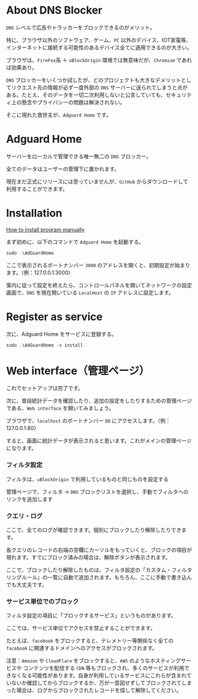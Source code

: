 # About DNS Blocker

`DNS` レベルで広告やトラッカーをブロックできるのがメリット。

特に、ブラウザ以外のソフトウェア、ゲーム、`PC` 以外のデバイス、IOT家電等、インターネットに接続する可能性のあるデバイス全てに適用できるのが大きい。

ブラウザは、`FireFox`系 ＋ `uBlockOrigin` 環境では無意味だが、`Chromium` であれば効果あり。

`DNS` ブロッカーをいくつか試したが、どのプロジェクトも大きなデメリットとしてリクエスト先の情報が必ず一度外部の `DNS` サーバーに送られてしまうと点がある。たとえ、そのデータを一切二次利用しないと公言していても、セキュリティ上の懸念やプライバシーの問題は解決されない。

そこに現れた救世主が、`Adguard Home` です。


# Adguard Home

サーバーをローカルで管理できる唯一無二の `DNS` ブロッカー。

全てのデータはユーザーの管理下に置かれます。

現在まだ正式にリリースには至っていませんが、`GitHub` からダウンロードして利用することができます。


# Installation

[How to install program manually](https://github.com/AdguardTeam/AdGuardHome/wiki/Getting-Started)

まず初めに、以下のコマンドで `Adguard Home` を起動する。

```Powershell
sudo .\AdGuardHome
```

ここで表示されるポートナンバー `3000` のアドレスを開くと、初期設定が始まります。（例：127.0.0.1:3000）

案内に従って設定を終えたら、コントロールパネルを開いてネットワークの設定画面で、`DNS` を現在開いている `LocalHost` の `IP` アドレスに設定します。


# Register as service

次に、Adguard Home をサービスに登録する。

```Powershell
sudo .\AdGuardHome -s install
```


# Web interface（管理ページ）

これでセットアップは完了です。

次に、普段統計データを確認したり、追加の設定をしたりするための管理ページである、`Web interface` を開いてみましょう。

ブラウザで、`localhost` のポートナンバー `80` にアクセスします。（例：127.0.0.1:80）

すると、画面に統計データが表示されると思います。これがメインの管理ページになります。


### フィルタ設定

フィルタは、`uBlockOrigin` で利用しているものと同じものを設定する

管理ページで、フィルタ -> `DNS` ブロックリストを選択し、手動でフィルタへのリンクを追加します


### クエリ・ログ

ここで、全てのログが確認できます。個別にブロックしたり解除したりできます。

各クエリのレコードの右端の空欄にカーソルをもっていくと、ブロックの項目が現れます。すでにブロック済みの場合は、解除ボタンが表示されます。

ここで、ブロックしたり解除したものは、フィルタ設定の「カスタム・フィルタリングルール」の一覧に自動で追加されます。もちろん、ここに手動で書き込んでも大丈夫です。


### サービス単位でのブロック

フィルタ設定の項目に「ブロックするサービス」というものがあります。

ここでは、サービス単位でアクセスを禁止することができます。

たとえば、`facebook` をブロックすると、テレメトリー等関係なく全ての `facebook` に関連するドメインへのアクセスがブロックされます。

注意：`Amazon` や `CloudFlare` をブロックすると、`AWS` のようなホスティングサービスや コンテンツを配信する `CDN` 等もブロックされ、多くのサービスが利用できなくなる可能性があります。自身が利用しているサービスにこれらが含まれていないか確認してからブロックするか、万が一意図せずしてブロックされてしまった場合は、ログからブロックされたレコードを探して解除してください。
